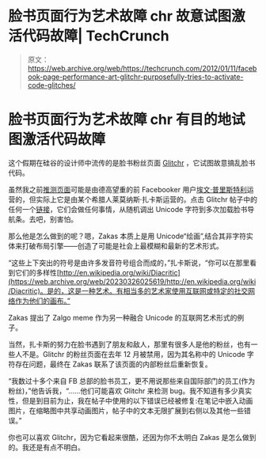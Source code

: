 # 脸书页面行为艺术故障 chr 故意试图激活代码故障| TechCrunch

> 原文：<https://web.archive.org/web/https://techcrunch.com/2012/01/11/facebook-page-performance-art-glitchr-purposefully-tries-to-activate-code-glitches/>

# 脸书页面行为艺术故障 chr 有目的地试图激活代码故障

这个假期在硅谷的设计师中流传的是脸书粉丝页面 [Glitchr](https://web.archive.org/web/20230326025619/https://www.facebook.com/glitchr) ，它试图故意搞乱脸书代码。

虽然我之前[推测页面](https://web.archive.org/web/20230326025619/https://techcrunch.com/2012/01/09/facebug/)可能是由德高望重的前 Facebooker 用户[埃文·普里斯特利](https://web.archive.org/web/20230326025619/http://www.quora.com/Evan-Priestley)运营的，但实际上它是由某个希腊人莱莫纳斯·扎卡斯运营的。点击 Glitchr 帖子中的任何一个[链接](https://web.archive.org/web/20230326025619/https://www.facebook.com/glitchr?sk=app_249211051815180)，它们会做任何事情，从随机调出 Unicode 字符到多次加载脸书导航条。去吧，别害怕。

那么他是怎么做到的呢？嗯，Zakas 本质上是用 Unicode“绘画”,结合其非字符实体来打破布局引擎——创造了可能是社会上最模糊和最新的艺术形式。

“这些上下突出的符号是由许多发音符号组合而成的，”扎卡斯说，“你可以在那里看到它们的多样性[http://en.wikipedia.org/wiki/Diacritic](https://web.archive.org/web/20230326025619/http://en.wikipedia.org/wiki/Diacritic)。是的，这是一种艺术。有相当多的艺术家使用互联网或特定的社交网络作为他们的画布。”

Zakas 提出了 Zalgo meme 作为另一种融合 Unicode 的互联网艺术形式的例子。

当然，扎卡斯的努力在脸书遇到了朋友和敌人，那里有很多人是他的粉丝，也有一些人不是。Glitchr 的粉丝页面在去年 12 月被禁用，因为其名称中的 Unicode 字符存在问题，最终在 Zakas 联系了该页面的内部粉丝后重新恢复。

“我数过十多个来自 FB 总部的脸书员工，更不用说那些来自国际部门的员工(作为粉丝)，”他告诉我，“……他们可能喜欢 Glitchr 来检测 bug。我不知道有多少真实性，但是到目前为止，我在帖子中使用的以下错误已经被修复:在笔记中嵌入动画图片，在缩略图中共享动画图片，帖子中的文本无限扩展到右侧以及其他一些错误。”

你也可以喜欢 Glitchr，因为它看起来很酷，还因为你不太明白 Zakas 是怎么做到的。我还是有点不明白。